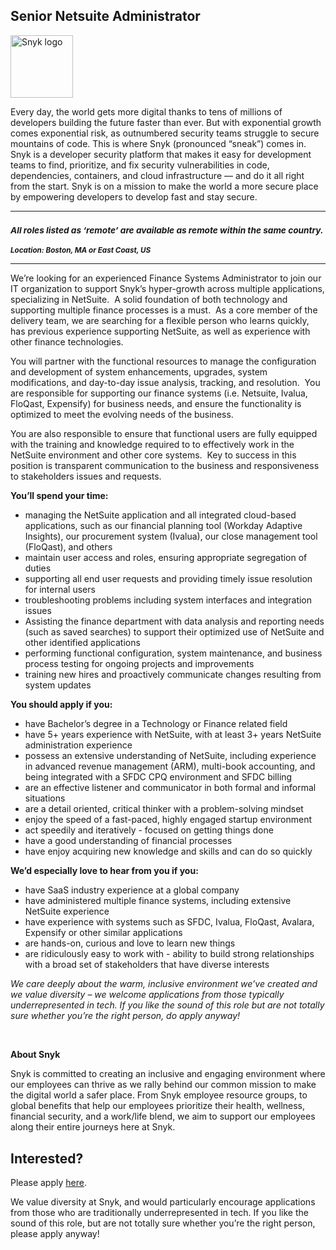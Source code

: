 Senior Netsuite Administrator 
---

<img src="https://res.cloudinary.com/snyk/image/upload/v1537345894/press-kit/brand/logo-black.png" width="100" alt="Snyk logo" />

<div class="content-intro"><p><span style="font-weight: 400;">Every day, the world gets more digital thanks to tens of millions of developers building the future faster than ever. But with exponential growth comes exponential risk, as outnumbered security teams struggle to secure mountains of code. This is where Snyk (pronounced “sneak”) comes in. Snyk is a developer security platform that makes it easy for development teams to find, prioritize, and fix security vulnerabilities in code, dependencies, containers, and cloud infrastructure — and do it all right from the start. Snyk is on a mission to make the world a more secure place by empowering developers to develop fast and stay secure.</span></p></div><hr>
<h3><em><strong><sub>All roles listed as ‘remote’ are available as remote within the same country.</sub></strong></em></h3>
<p><em><strong><sub>Location: Boston, MA or East Coast, US</sub></strong></em></p>
<hr>
<p><span style="font-weight: 400;">We’re looking for an experienced Finance Systems Administrator to join our IT organization to support Snyk’s hyper-growth across multiple applications, specializing in NetSuite.&nbsp; A solid foundation of both technology and supporting multiple finance processes is a must.&nbsp; As a core member of the delivery team, we are searching for a flexible person who learns quickly, has previous experience supporting NetSuite, as well as experience with other finance technologies.</span></p>
<p><span style="font-weight: 400;">You will partner with the functional resources to manage the configuration and development of system enhancements, upgrades, system modifications, and day-to-day issue analysis, tracking, and resolution.&nbsp; You are responsible for supporting our finance systems (i.e. Netsuite, Ivalua, FloQast, Expensify) for business needs, and ensure the functionality is optimized to meet the evolving needs of the business.&nbsp;&nbsp;</span></p>
<p><span style="font-weight: 400;">You are also responsible to ensure that functional users are fully equipped with the training and knowledge required to to effectively work in the NetSuite environment and other core systems.&nbsp; Key to success in this position is transparent communication to the business and responsiveness to stakeholders issues and requests.&nbsp;</span></p>
<p><strong>You’ll spend your time:</strong></p>
<ul>
<li style="font-weight: 400;"><span style="font-weight: 400;">managing the NetSuite application and all integrated cloud-based applications, such as our financial planning tool (Workday Adaptive Insights), our procurement system (Ivalua), our close management tool (FloQast), and others</span></li>
<li style="font-weight: 400;"><span style="font-weight: 400;">maintain user access and roles, ensuring appropriate segregation of duties</span></li>
<li style="font-weight: 400;"><span style="font-weight: 400;">supporting all end user requests and providing timely issue resolution for internal users</span></li>
<li style="font-weight: 400;"><span style="font-weight: 400;">troubleshooting problems including system interfaces and integration issues</span></li>
<li style="font-weight: 400;"><span style="font-weight: 400;">Assisting the finance department with data analysis and reporting needs (such as saved searches) to support their optimized use of NetSuite and other identified applications</span></li>
<li style="font-weight: 400;"><span style="font-weight: 400;">performing functional configuration, system maintenance, and business process testing for ongoing projects and improvements&nbsp;</span></li>
<li style="font-weight: 400;"><span style="font-weight: 400;">training new hires and proactively communicate changes resulting from system updates</span></li>
</ul>
<p><strong>You should apply if you:</strong></p>
<ul>
<li style="font-weight: 400;"><span style="font-weight: 400;">have Bachelor’s degree in a Technology or Finance related field</span></li>
<li style="font-weight: 400;"><span style="font-weight: 400;">have 5+ years experience with NetSuite, with at least 3+ years NetSuite administration experience</span></li>
<li style="font-weight: 400;"><span style="font-weight: 400;">possess an extensive understanding of NetSuite, including experience in advanced revenue management (ARM), multi-book accounting, and being integrated with a SFDC CPQ environment and SFDC billing&nbsp;</span></li>
<li style="font-weight: 400;"><span style="font-weight: 400;">are an effective listener and communicator in both formal and informal situations</span></li>
<li style="font-weight: 400;"><span style="font-weight: 400;">are a detail oriented, critical thinker with a problem-solving mindset</span></li>
<li style="font-weight: 400;"><span style="font-weight: 400;">enjoy the speed of a fast-paced, highly engaged startup environment</span></li>
<li style="font-weight: 400;"><span style="font-weight: 400;">act speedily and iteratively - focused on getting things done&nbsp;&nbsp;&nbsp;&nbsp;</span></li>
<li style="font-weight: 400;"><span style="font-weight: 400;">have a good understanding of financial processes&nbsp;</span></li>
<li style="font-weight: 400;"><span style="font-weight: 400;">have enjoy acquiring new knowledge and skills and can do so quickly&nbsp;</span></li>
</ul>
<p><strong>We’d especially love to hear from you if you:</strong></p>
<ul>
<li style="font-weight: 400;"><span style="font-weight: 400;">have SaaS industry experience at a global company</span></li>
<li style="font-weight: 400;"><span style="font-weight: 400;">have administered multiple finance systems, including extensive NetSuite experience</span></li>
<li style="font-weight: 400;"><span style="font-weight: 400;">have experience with systems such as SFDC, Ivalua, FloQast, Avalara, Expensify or other similar applications</span></li>
<li style="font-weight: 400;"><span style="font-weight: 400;">are hands-on, curious and love to learn new things</span></li>
<li style="font-weight: 400;"><span style="font-weight: 400;">are ridiculously easy to work with - ability to build strong relationships with a broad set of stakeholders that have diverse interests</span></li>
</ul><div class="content-conclusion"><p><em data-stringify-type="italic">We care deeply about the warm, inclusive environment we’ve created and we value diversity – we welcome applications from those typically underrepresented in tech. If you like the sound of this role but are not totally sure whether you’re the right person, do apply anyway!</em></p>
<p>&nbsp;</p>
<p><strong>About Snyk</strong></p>
<p><strong><span style="font-weight: 400;">Snyk is committed to creating an inclusive and engaging environment where our employees can thrive as we rally behind our common mission to make the digital world a safer place. From Snyk employee resource groups, to global benefits that help our employees prioritize their health, wellness, financial security, and a work/life blend, we aim to support our employees along their entire journeys here at Snyk. </span></strong></p></div>

Interested?
---

Please apply [here](https://boards.greenhouse.io/snyk/jobs/6339286002#app).

We value diversity at Snyk, and would particularly encourage applications from those who are traditionally underrepresented in tech.
If you like the sound of this role, but are not totally sure whether you’re the right person, please apply anyway!
